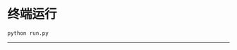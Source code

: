 # 终端运行

```shell
python run.py
```
*****************************************************************************************************************************************************************************************************************************************************************************************************************************************************************************************************************************************************************************************************************************************************************************************************************************************************